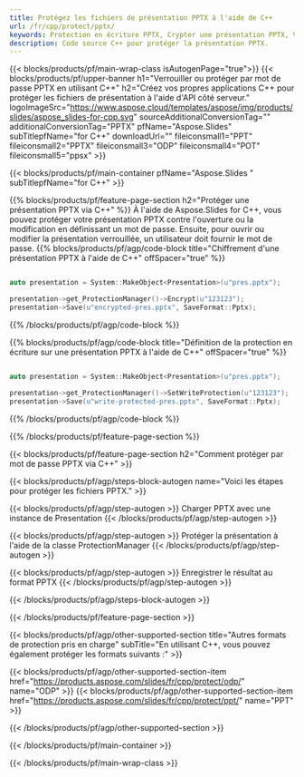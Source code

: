```yaml
---
title: Protégez les fichiers de présentation PPTX à l'aide de C++
url: /fr/cpp/protect/pptx/
keywords: Protection en écriture PPTX, Crypter une présentation PPTX, Verrouiller la présentation PPTX, Protéger PPTX
description: Code source C++ pour protéger la présentation PPTX.
---
```


{{< blocks/products/pf/main-wrap-class isAutogenPage="true">}}
{{< blocks/products/pf/upper-banner h1="Verrouiller ou protéger par mot de passe PPTX en utilisant C++" h2="Créez vos propres applications C++ pour protéger les fichiers de présentation à l'aide d'API côté serveur." logoImageSrc="https://www.aspose.cloud/templates/aspose/img/products/slides/aspose_slides-for-cpp.svg" sourceAdditionalConversionTag="" additionalConversionTag="PPTX" pfName="Aspose.Slides" subTitlepfName="for C++" downloadUrl="" fileiconsmall1="PPT" fileiconsmall2="PPTX" fileiconsmall3="ODP" fileiconsmall4="POT" fileiconsmall5="ppsx" >}}

{{< blocks/products/pf/main-container pfName="Aspose.Slides " subTitlepfName="for C++" >}}

{{% blocks/products/pf/feature-page-section  h2="Protéger une présentation PPTX via C++" %}}
À l'aide de Aspose.Slides for C++, vous pouvez protéger votre présentation PPTX contre l'ouverture ou la modification en définissant un mot de passe. Ensuite, pour ouvrir ou modifier la présentation verrouillée, un utilisateur doit fournir le mot de passe.
{{% blocks/products/pf/agp/code-block title="Chiffrement d'une présentation PPTX à l'aide de C++" offSpacer="true" %}}

```cpp

auto presentation = System::MakeObject<Presentation>(u"pres.pptx");

presentation->get_ProtectionManager()->Encrypt(u"123123");
presentation->Save(u"encrypted-pres.pptx", SaveFormat::Pptx);
```

{{% /blocks/products/pf/agp/code-block %}}

{{% blocks/products/pf/agp/code-block title="Définition de la protection en écriture sur une présentation PPTX à l'aide de C++" offSpacer="true" %}}

```cpp

auto presentation = System::MakeObject<Presentation>(u"pres.pptx");

presentation->get_ProtectionManager()->SetWriteProtection(u"123123");
presentation->Save(u"write-protected-pres.pptx", SaveFormat::Pptx);
```

{{% /blocks/products/pf/agp/code-block %}}

{{% /blocks/products/pf/feature-page-section %}}

{{< blocks/products/pf/feature-page-section  h2="Comment protéger par mot de passe PPTX via C++" >}}

{{< blocks/products/pf/agp/steps-block-autogen name="Voici les étapes pour protéger les fichiers PPTX." >}}

{{< blocks/products/pf/agp/step-autogen >}}
Charger PPTX avec une instance de Presentation
{{< /blocks/products/pf/agp/step-autogen >}}

{{< blocks/products/pf/agp/step-autogen >}}
Protéger la présentation à l'aide de la classe ProtectionManager
{{< /blocks/products/pf/agp/step-autogen >}}

{{< blocks/products/pf/agp/step-autogen >}}
Enregistrer le résultat au format PPTX
{{< /blocks/products/pf/agp/step-autogen >}}

{{< /blocks/products/pf/agp/steps-block-autogen >}}

{{< /blocks/products/pf/feature-page-section >}}

{{< blocks/products/pf/agp/other-supported-section title="Autres formats de protection pris en charge" subTitle="En utilisant C++, vous pouvez également protéger les formats suivants :" >}}

{{< blocks/products/pf/agp/other-supported-section-item href="https://products.aspose.com/slides/fr/cpp/protect/odp/" name="ODP" >}}
{{< blocks/products/pf/agp/other-supported-section-item href="https://products.aspose.com/slides/fr/cpp/protect/ppt/" name="PPT" >}}


{{< /blocks/products/pf/agp/other-supported-section >}}

{{< /blocks/products/pf/main-container >}}
    
{{< /blocks/products/pf/main-wrap-class >}}